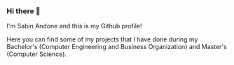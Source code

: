 ### Hi there 👋

I'm Sabin Andone and this is my Github profile!

Here you can find some of my projects that I have done during my Bachelor's (Computer Engineering and Business Organization) and Master's (Computer Science). 


<!--
**AndoneSabin99/AndoneSabin99** is a ✨ _special_ ✨ repository because its `README.md` (this file) appears on your GitHub profile.

Here are some ideas to get you started:

- 🔭 I’m currently working on ...
- 🌱 I’m currently learning ...
- 👯 I’m looking to collaborate on ...
- 🤔 I’m looking for help with ...
- 💬 Ask me about ...
- 📫 How to reach me: ...
- 😄 Pronouns: ...
- ⚡ Fun fact: ...
-->

